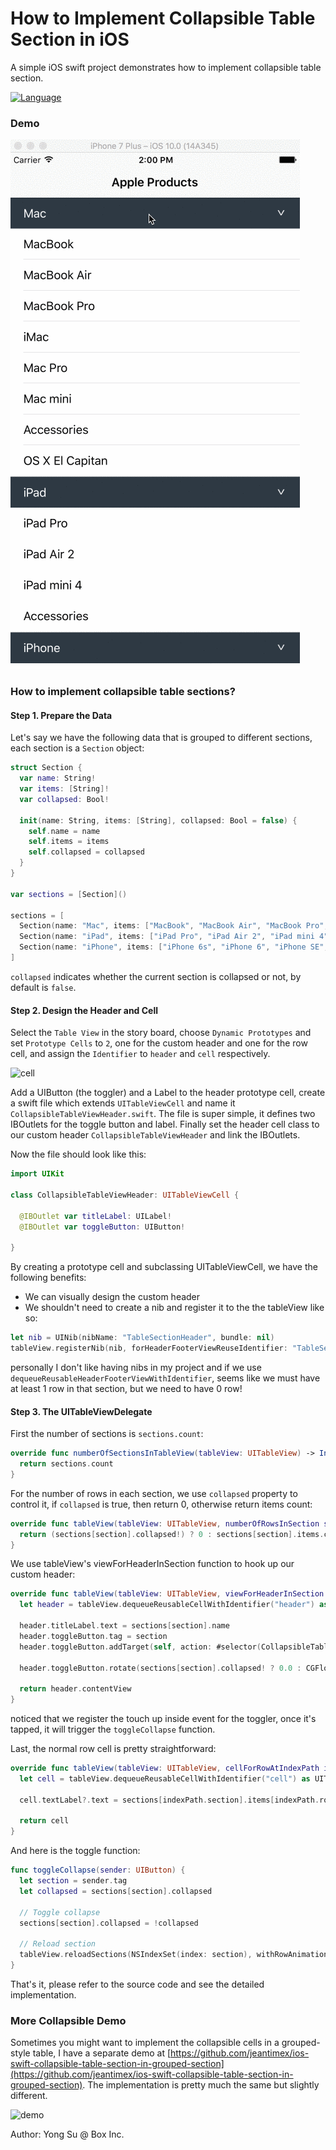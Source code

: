 # How to Implement Collapsible Table Section in iOS
A simple iOS swift project demonstrates how to implement collapsible table section.

[![Language](https://img.shields.io/badge/swift-2.3-brightgreen.svg?style=flat)]()

### Demo ###
![demo](screenshots/demo.gif)<br />

### How to implement collapsible table sections? ###

#### Step 1. Prepare the Data ####

Let's say we have the following data that is grouped to different sections, each section is a `Section` object:

```swift
struct Section {
  var name: String!
  var items: [String]!
  var collapsed: Bool!
    
  init(name: String, items: [String], collapsed: Bool = false) {
    self.name = name
    self.items = items
    self.collapsed = collapsed
  }
}
    
var sections = [Section]()

sections = [
  Section(name: "Mac", items: ["MacBook", "MacBook Air", "MacBook Pro", "iMac", "Mac Pro", "Mac mini", "Accessories", "OS X El Capitan"]),
  Section(name: "iPad", items: ["iPad Pro", "iPad Air 2", "iPad mini 4", "Accessories"]),
  Section(name: "iPhone", items: ["iPhone 6s", "iPhone 6", "iPhone SE", "Accessories"])
]
```
`collapsed` indicates whether the current section is collapsed or not, by default is `false`.

#### Step 2. Design the Header and Cell ####

Select the `Table View` in the story board, choose `Dynamic Prototypes` and set `Prototype Cells` to `2`, one for the custom header and one for the row cell, and assign the `Identifier` to `header` and `cell` respectively.

![cell](screenshots/cell.png)<br />

Add a UIButton (the toggler) and a Label to the header prototype cell, create a swift file which extends `UITableViewCell` and name it `CollapsibleTableViewHeader.swift`. The file is super simple, it defines two IBOutlets for the toggle button and label. Finally set the header cell class to our custom header `CollapsibleTableViewHeader` and link the IBOutlets.

Now the file should look like this:

```swift
import UIKit

class CollapsibleTableViewHeader: UITableViewCell {
    
  @IBOutlet var titleLabel: UILabel!
  @IBOutlet var toggleButton: UIButton!
    
}
```

By creating a prototype cell and subclassing UITableViewCell, we have the following benefits:
* We can visually design the custom header
* We shouldn't need to create a nib and register it to the the tableView like so:
```swift
let nib = UINib(nibName: "TableSectionHeader", bundle: nil)
tableView.registerNib(nib, forHeaderFooterViewReuseIdentifier: "TableSectionHeader")
```
personally I don't like having nibs in my project and if we use `dequeueReusableHeaderFooterViewWithIdentifier`, seems like we must have at least 1 row in that section, but we need to have 0 row!

#### Step 3. The UITableViewDelegate  ####

First the number of sections is `sections.count`:

```swift
override func numberOfSectionsInTableView(tableView: UITableView) -> Int {
  return sections.count
}
```

For the number of rows in each section, we use `collapsed` property to control it, if `collapsed` is true, then return 0, otherwise return items count:

```swift
override func tableView(tableView: UITableView, numberOfRowsInSection section: Int) -> Int {
  return (sections[section].collapsed!) ? 0 : sections[section].items.count
}
```

We use tableView's viewForHeaderInSection function to hook up our custom header:

```swift
override func tableView(tableView: UITableView, viewForHeaderInSection section: Int) -> UIView? {
  let header = tableView.dequeueReusableCellWithIdentifier("header") as! CollapsibleTableViewHeader
        
  header.titleLabel.text = sections[section].name
  header.toggleButton.tag = section
  header.toggleButton.addTarget(self, action: #selector(CollapsibleTableViewController.toggleCollapse), forControlEvents: .TouchUpInside)
        
  header.toggleButton.rotate(sections[section].collapsed! ? 0.0 : CGFloat(M_PI_2))
        
  return header.contentView
}
```

noticed that we register the touch up inside event for the toggler, once it's tapped, it will trigger the `toggleCollapse` function.

Last, the normal row cell is pretty straightforward:

```swift
override func tableView(tableView: UITableView, cellForRowAtIndexPath indexPath: NSIndexPath) -> UITableViewCell {
  let cell = tableView.dequeueReusableCellWithIdentifier("cell") as UITableViewCell!
    
  cell.textLabel?.text = sections[indexPath.section].items[indexPath.row]
    
  return cell
}
```

And here is the toggle function:

```swift
func toggleCollapse(sender: UIButton) {
  let section = sender.tag
  let collapsed = sections[section].collapsed
    
  // Toggle collapse
  sections[section].collapsed = !collapsed
    
  // Reload section
  tableView.reloadSections(NSIndexSet(index: section), withRowAnimation: .Automatic)
}
```

That's it, please refer to the source code and see the detailed implementation.

### More Collapsible Demo ###

Sometimes you might want to implement the collapsible cells in a grouped-style table, I have a separate demo at [https://github.com/jeantimex/ios-swift-collapsible-table-section-in-grouped-section](https://github.com/jeantimex/ios-swift-collapsible-table-section-in-grouped-section). The implementation is pretty much the same but slightly different.

![demo](http://jinandsu.net/ios-swift-collapsible-table-section-in-grouped-section/demo.gif)<br />

Author: Yong Su @ Box Inc.
